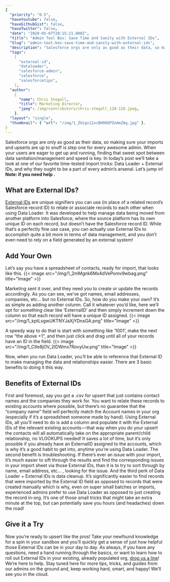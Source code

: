 ```yaml
---
{
  "priority": "0.5",
  "haveYoutube": false,
  "haveGithubGist": false,
  "haveTwitter": false,
  "date": "2020-05-07T20:15:21.000Z",
  "title": "Admin Tool Box: Save Time and Sanity with External IDs",
  "Slug": "admin-tool-box-save-time-and-sanity-with-external-ids",
  "description": "Salesforce orgs are only as good as their data, so making sure your imports and upserts are up to snuff is step one for every awesome admin. When your users are eager to get up and running, finding that sweet spot between data sanitation/management and speed is key..",
  "tags":
    [
      "external-id",
      "dataloader",
      "salesforce-admin",
      "salesforce",
      "salesforcetips",
    ],
  "author":
    {
      "name": Chris Stegall,
      "title": Marketing Director,
      "jpeg": /img/contributors/chris-stegall_128-128.jpeg,
    },
  "layout": "single",
  "thumbnail": { "url": "/img/1_ZUigs12xcBH0OQPZeAmZAg.jpg" },
}
---
```


Salesforce orgs are only as good as their data, so making sure your imports and upserts are up to snuff is step one for every awesome admin. When your users are eager to get up and running, finding that sweet spot between data sanitation/management and speed is key.
In today’s post we’ll take a look at one of our favorite time-tested import tricks: Data Loader + External IDs, and why they ought to be a part of every admin’s arsenal.
Let’s jump in!
**Note: if you need help **[](https://medium.com/creme-de-la-crm/salesforce-faqs-how-to-install-data-loader-648fd6ab9835)**.**

## What are External IDs?

[External IDs](https://help.salesforce.com/articleView?type=1&mode=1&id=000320964) are unique signifiers you can use (in place of a related record’s Salesforce record ID) to relate or associate records to each other when using Data Loader. It was developed to help manage data being moved from another platform into Salesforce, where the source platform has its own unique ID on each record, but doesn’t have the Salesforce record ID. While that’s a perfectly fine use case, you can actually use External IDs to accomplish quite a bit more in terms of data management, and you don’t even need to rely on a field generated by an external system!

## Add Your Own

Let’s say you have a spreadsheet of contacts, ready for import, that looks like this.
{{< image src="/img/1_2mMgnk6Mx4dVePomv9wbag.png" title="Image" >}}

Marketing sent it over, and they need you to create or update the records accordingly. As you can see, we’ve got names, email addresses, companies, etc… but no External IDs. So, how do you make your own?
It’s as simple as adding another column. Call it whatever you’d like, here we’ll opt for something clear like ‘ExternalID’ and then simply increment down the column so that each record will have a unique ID assigned.
{{< image src="/img/1_kptLsgwUKTNYJaXjYDnsGA.png" title="Image" >}}

A speedy way to do that is start with something like ‘1001’, make the next row “the above +1”, and then just click and drag until all of your records have an ID in the field.
{{< image src="/img/1_Ctle8jOV_2IDWmx7RovyUw.png" title="Image" >}}

Now, when you run Data Loader, you’ll be able to reference that External ID to make managing the data and relationships easier. There are 3 basic benefits to doing it this way.

## Benefits of External IDs

First and foremost, say you got a .csv for upsert that just contains contact names and the companies they work for. You want to relate these records to existing accounts where possible, but there’s no guarantee that the “company name” field will perfectly match the Account names in your org (especially if it’s a spreadsheet someone made by hand). Using External IDs, all you’ll need to do is add a column and populate it with the External IDs of the relevant existing accounts — that way when you do your upsert the contacts will all automatically take on the appropriate parent/child relationship, no VLOOKUPS needed! It saves a lot of time, but it’s only possible if you already have an ExternalID assigned to the accounts, which is why it’s a good habit to get into, anytime you’re using Data Loader.
The second benefit is troubleshooting. If there’s ever an issue with your import, it’s much easier to sift through the results and find the corresponding issues in your import sheet via those External IDs, than it is to try to sort through by name, email address, etc… , looking for the issue.
And the third perk of Data Loader + External IDs is data cleanup. It’s significantly easier to find records that were imported by the External ID field as opposed to records that were created manually which is why, even on super small batches or imports, experienced admins prefer to use Data Loader as opposed to just creating the record in-org. It’s one of those small tricks that might take an extra minute at the top, but can potentially save you hours (and headaches) down the road!

## Give it a Try

Now you’re ready to upsert like the pros! Take your newfound knowledge for a spin in your sandbox and you’ll quickly get a sense of just how helpful those External IDs can be in your day to day.
As always, if you have any questions, need a hand running through the basics, or want to learn how to roll out External IDs in your existing, already populated org, [drop us a line](https://www.mkpartners.com/contact.html)! We’re here to help.
Stay tuned here for more tips, tricks, and guides from our admins on the ground and, keep working hard, smart, and happy!
We’ll see you in the cloud.
